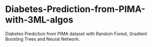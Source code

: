 # Diabetes-Prediction-from-PIMA-with-3ML-algos
Diabetes Prediction from PIMA dataset with Random Forest, Gradient Boosting Trees and Neural Network.
